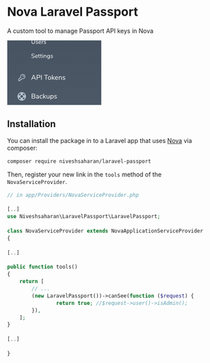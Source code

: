 # Nova Laravel Passport

A custom tool to manage Passport API keys in Nova

![preview](thumbnail.png)

## Installation

You can install the package in to a Laravel app that uses [Nova](https://nova.laravel.com) via composer:


```bash
composer require niveshsaharan/laravel-passport
```

Then, register your new link in the `tools` method of the `NovaServiceProvider`.

```php
// in app/Providers/NovaServiceProvider.php

[..]
use Niveshsaharan\LaravelPassport\LaravelPassport;

class NovaServiceProvider extends NovaApplicationServiceProvider
{

[..]

public function tools()
{
    return [
        // ...
        (new LaravelPassport())->canSee(function ($request) {
                return true; //$request->user()->isAdmin();
        }),
    ];
}

[..]

}
```
